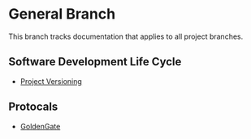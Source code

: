# General Branch
This branch tracks documentation that applies to all project branches.

## Software Development Life Cycle
- [Project Versioning](https://github.com/LiakadaCapital/Documentation/blob/general/SDLC/Project%20Versioning.md)

## Protocals
- [GoldenGate](https://github.com/LiakadaCapital/Documentation/blob/general/Protocals/GoldenGate.md)
